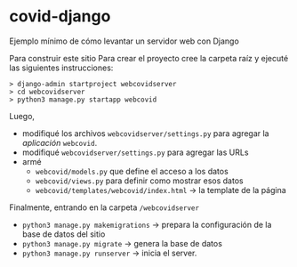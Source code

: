 # covid-django

Ejemplo mínimo de cómo levantar un servidor web con Django

Para construir este sitio
Para crear el proyecto cree la carpeta raíz y ejecuté las siguientes 
instrucciones:

```
> django-admin startproject webcovidserver
> cd webcovidserver
> python3 manage.py startapp webcovid
```


Luego, 

* modifiqué los archivos `webcovidserver/settings.py` 
para agregar la *aplicación* `webcovid`.
* modifiqué `webcovidserver/settings.py` para agregar las 
  URLs
* armé 
  - `webcovid/models.py` que define el acceso a los datos
  -  `webcovid/views.py` para definir como mostrar esos datos
  - `webcovid/templates/webcovid/index.html` -> la template de la página

Finalmente,  entrando en la carpeta `/webcovidserver`

* `python3 manage.py makemigrations` -> prepara la configuración de la base de datos
   del sitio
* `python3 manage.py migrate`  -> genera la base de datos
* `python3 manage.py runserver` -> inicia el server.




